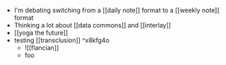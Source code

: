 - I'm debating switching from a [[daily note]] format to a [[weekly note]] format
- Thinking a lot about [[data commons]] and [[interlay]]
- [[yoga the future]]
- testing [[transclusion]]  ^x8kfg4o
	- ![[flancian]]
	- foo